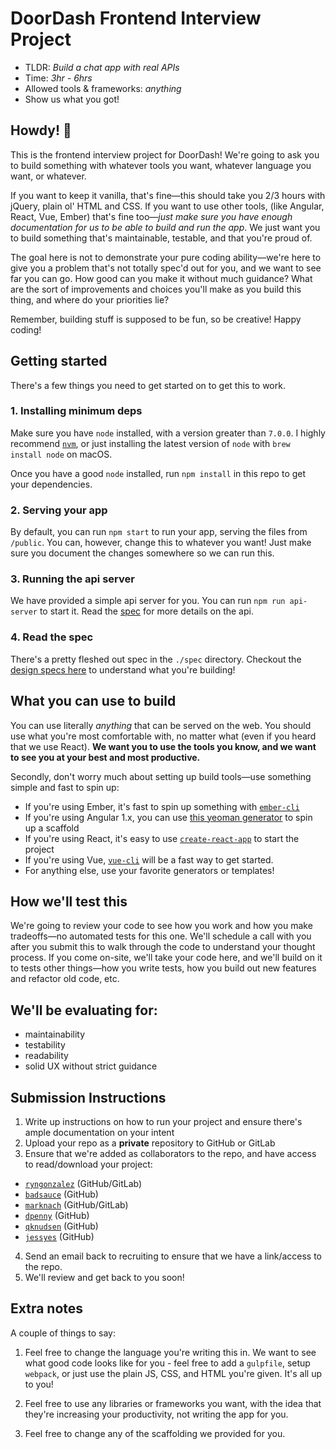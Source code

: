 # DoorDash Frontend Interview Project
* TLDR: *Build a chat app with real APIs*
* Time: *3hr - 6hrs*
* Allowed tools & frameworks: *anything*
* Show us what you got!

## Howdy! 👋  

This is the frontend interview project for DoorDash! We're going to ask you to build something with whatever tools you want, whatever language you want, or whatever.

If you want to keep it vanilla, that's fine—this should take you 2/3 hours with jQuery, plain ol' HTML and CSS. If you want to use other tools, (like Angular, React, Vue, Ember) that's fine too—*just make sure you have enough documentation for us to be able to build and run the app*. We just want you to build something that's maintainable, testable, and that you're proud of.

The goal here is not to demonstrate your pure coding ability—we're here to give you a problem that's not totally spec'd out for you, and we want to see far you can go. How good can you make it without much guidance? What are the sort of improvements and choices you'll make as you build this thing, and where do your priorities lie?

Remember, building stuff is supposed to be fun, so be creative! Happy coding!

## Getting started
There's a few things you need to get started on to get this to work.

### 1. Installing minimum deps
Make sure you have `node` installed, with a version greater than `7.0.0`. I highly recommend [`nvm`](https://github.com/creationix/nvm), or just installing the latest version of `node` with `brew install node` on macOS.

Once you have a good `node` installed, run `npm install` in this repo to get your dependencies.

### 2. Serving your app
By default, you can run `npm start` to run your app, serving the files from `/public`. You can, however, change this to whatever you want! Just make sure you document the changes somewhere so we can run this.

### 3. Running the api server
We have provided a simple api server for you. You can run `npm run api-server` to start it. Read the [spec](./spec/api-endpoints.md) for more details on the api.

### 4. Read the spec
There's a pretty fleshed out spec in the `./spec` directory. Checkout the [design specs here](./spec/designs/detailed-design-specs.md) to understand what you're building!

## What you can use to build
You can use literally _anything_ that can be served on the web. You should use what you're most comfortable with, no matter what (even if you heard that we use React). **We want you to use the tools you know, and we want to see you at your best and most productive.**

Secondly, don't worry much about setting up build tools—use something simple and fast to spin up:
* If you're using Ember, it's fast to spin up something with [`ember-cli`](https://ember-cli.com/)
* If you're using Angular 1.x, you can use [this yeoman generator](https://github.com/yeoman/generator-angular) to spin up a scaffold
* If you're using React, it's easy to use [`create-react-app`](https://github.com/facebookincubator/create-react-app) to start the project
* If you're using Vue, [`vue-cli`](https://github.com/vuejs/vue-cli) will be a fast way to get started.
* For anything else, use your favorite generators or templates!

## How we'll test this
We're going to review your code to see how you work and how you make tradeoffs—no automated tests for this one. We'll schedule a call with you after you submit this to walk through the code to understand your thought process. If you come on-site, we'll take your code here, and we'll build on it to tests other things—how you write tests, how you build out new features and refactor old code, etc.

## We'll be evaluating for:
* maintainability
* testability
* readability
* solid UX without strict guidance

## Submission Instructions
1. Write up instructions on how to run your project and ensure there's ample documentation on your intent
2. Upload your repo as a **private** repository to GitHub or GitLab
3. Ensure that we're added as collaborators to the repo, and have access to read/download your project:
  * [`ryngonzalez`](github.com/ryngonzalez) (GitHub/GitLab)
  * [`badsauce`](github.com/badsauce) (GitHub)
  * [`marknach`](github.com/marknach) (GitHub/GitLab)
  * [`dpenny`](github.com/dpenny) (GitHub)
  * [`qknudsen`](github.com/qknudsen) (GitHub)
  * [`jessyes`](github.com/jessyes) (GitHub)
4. Send an email back to recruiting to ensure that we have a link/access to the repo.
5. We'll review and get back to you soon!

## Extra notes

A couple of things to say:

1. Feel free to change the language you're writing this in. We want to see what good code looks like for you - feel free to add a `gulpfile`, setup `webpack`, or just use the plain JS, CSS, and HTML you're given. It's all up to you!

2. Feel free to use any libraries or frameworks you want, with the idea that they're increasing your productivity, not writing the app for you.

3. Feel free to change any of the scaffolding we provided for you.
